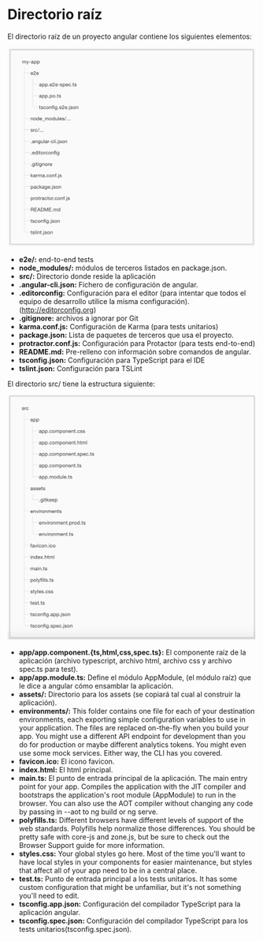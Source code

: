 # Directorio raíz

El directorio raíz de un proyecto angular contiene los siguientes elementos:

![Imagen de la estructura de un proyecto](img/estructura.png "Estructura de un proyecto angular")

* **e2e/:** end-to-end tests
* **node_modules/:** módulos de terceros listados en package.json.
* **src/:** Directorio donde reside la aplicación
* **.angular-cli.json:** Fichero de configuración de angular.
* **.editorconfig:** Configuración para el editor (para intentar que todos el equipo de desarrollo utilice la misma configuración). (http://editorconfig.org)
* **.gitignore:** archivos a ignorar por Git
* **karma.conf.js:** Configuración de Karma (para tests unitarios)
* **package.json:** Lista de paquetes de terceros que usa el proyecto.
* **protractor.conf.js:** Configuración para Protactor (para tests end-to-end)
* **README.md:** Pre-relleno con información sobre comandos de angular.
* **tsconfig.json:** Configuración para TypeScript para el IDE
* **tslint.json:** Configuración para TSLint

El directorio src/ tiene la estructura siguiente:

![Imagen de la estructura del directorio src](img/estructura-src.png "Estructura del directorio src")

* **app/app.component.{ts,html,css,spec.ts}:** El componente raíz de la aplicación (archivo typescript, archivo html, archivo css y archivo spec.ts para test).
* **app/app.module.ts:** Define el módulo AppModule, (el módulo raíz) que le dice a angular cómo ensamblar la aplicación.
* **assets/:** Directorio para los assets (se copiará tal cual al construir la aplicación).
* **environments/:** This folder contains one file for each of your destination environments, each exporting simple configuration variables to use in your application. The files are replaced on-the-fly when you build your app. You might use a different API endpoint for development than you do for production or maybe different analytics tokens. You might even use some mock services. Either way, the CLI has you covered.
* **favicon.ico:** El icono favicon.
* **index.html:** El html principal.
* **main.ts:** El punto de entrada principal de la aplicación.
The main entry point for your app. Compiles the application with the JIT compiler and bootstraps the application's root module (AppModule) to run in the browser. You can also use the AOT compiler without changing any code by passing in --aot to ng build or ng serve.
* **polyfills.ts:**
Different browsers have different levels of support of the web standards. Polyfills help normalize those differences. You should be pretty safe with core-js and zone.js, but be sure to check out the Browser Support guide for more information.
* **styles.css:** Your global styles go here. Most of the time you'll want to have local styles in your components for easier maintenance, but styles that affect all of your app need to be in a central place.
* **test.ts:** Punto de entrada principal a los tests unitarios. It has some custom configuration that might be unfamiliar, but it's not something you'll need to edit.
* **tsconfig.app.json:** Configuración del compilador TypeScript para la aplicación angular.
* **tsconfig.spec.json:** Configuración del compilador TypeScript para los tests unitarios(tsconfig.spec.json).
